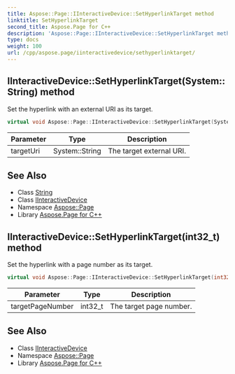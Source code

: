 ```yaml
---
title: Aspose::Page::IInteractiveDevice::SetHyperlinkTarget method
linktitle: SetHyperlinkTarget
second_title: Aspose.Page for C++
description: 'Aspose::Page::IInteractiveDevice::SetHyperlinkTarget method. Set the hyperlink with an external URI as its target in C++.'
type: docs
weight: 100
url: /cpp/aspose.page/iinteractivedevice/sethyperlinktarget/
---
```

## IInteractiveDevice::SetHyperlinkTarget(System::String) method


Set the hyperlink with an external URI as its target.

```cpp
virtual void Aspose::Page::IInteractiveDevice::SetHyperlinkTarget(System::String targetUri)=0
```


| Parameter | Type | Description |
| --- | --- | --- |
| targetUri | System::String | The target external URI. |

## See Also

* Class [String](../../../system/string/)
* Class [IInteractiveDevice](../)
* Namespace [Aspose::Page](../../)
* Library [Aspose.Page for C++](../../../)
## IInteractiveDevice::SetHyperlinkTarget(int32_t) method


Set the hyperlink with a page number as its target.

```cpp
virtual void Aspose::Page::IInteractiveDevice::SetHyperlinkTarget(int32_t targetPageNumber)=0
```


| Parameter | Type | Description |
| --- | --- | --- |
| targetPageNumber | int32_t | The target page number. |

## See Also

* Class [IInteractiveDevice](../)
* Namespace [Aspose::Page](../../)
* Library [Aspose.Page for C++](../../../)
